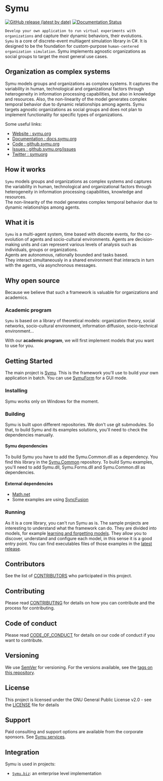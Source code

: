# Symu
[![GitHub release (latest by date)](https://img.shields.io/github/v/release/lmorisse/symu?style=flat-square)](https://github.com/lmorisse/Symu/releases/latest)
[![Documentation Status](https://readthedocs.org/projects/symu/badge/?version=latest)](https://symu.readthedocs.io/en/latest/?badge=latest)

``Develop your own application to run virtual experiments with organizations`` and capture their dynamic behaviors, their evolutions.<br>
``Symu`` is a core of discrete-event multiagent simulation library in C#. It is designed to be the foundation for custom-purpose ``human-centered organization simulation``. Symu implements agnostic organizations as social groups to target the most general use cases.

## Organization as complex systems
Symu models groups and organizations as complex systems. It captures the variability in human, technological and organizational factors through heterogeneity in information processing capabilities, but also in knowledge and resources. Also, the non-linearity of the model generates complex temporal behavior due to dynamic relationships among agents.
Symu targets agnostic organizations as social groups and does not plan to implement functionality for specific types of organizations.<br>

Some useful links:
* [Website : symu.org](https://symu.org/)
* [Documentation : docs.symu.org](http://docs.symu.org/)
* [Code : github.symu.org](http://github.symu.org/)
* [Issues : github.symu.org/issues](http://github.symu.org/issues/)
* [Twitter : symuorg](https://twitter.com/symuorg)

## How it works

``Symu`` models groups and organizations as complex systems and captures the variability in human, technological and organizational factors through heterogeneity in information processing capabilities, knowledge and resources.<br>
The non-linearity of the model generates complex temporal behavior due to dynamic relationships among agents.

## What it is

``Symu`` is a multi-agent system, time based with discrete events, for the co-evolution of agents and socio-cultural environments.
Agents are decision-making units and can represent various levels of analysis such as individuals, groups or organizations.<br>
Agents are autonomous, rationally bounded and tasks based.<br>
They interact simultaneously in a shared environment that interacts in turn with the agents, via asynchronous messages.

## Why open source

Because we believe that such a framework is valuable for organizations and academics.

### Academic program

``Symu`` is based on a library of theoretical models:
organization theory, social networks, socio-cultural environment, information diffusion, socio-technical environment…

With our **academic program**, we will first implement models that you want to use for you.

## Getting Started
The main project is [Symu](https://github.com/lmorisse/Symu/tree/master/Symu%20source%20code/Symu). This is the framework you'll use to build your own application in batch. You can use [SymuForm](https://github.com/lmorisse/Symu/tree/master/Symu%20source%20code/SymuForm) for a GUI mode.

### Installing

Symu works only on Windows for the moment.

### Building

Symu is built upon different repositories. We don't use git submodules. So that, to build Symu and its examples solutions, you'll need to check the dependencies manually.

#### Symu dependencies
To build Symu you have to add the Symu.Common.dll as a dependency. You find this library in the [Symu.Common](https://github.com/lmorisse/Symu.Common/releases/latest) repository.
To build Symu examples, you'll need to add Symu.dll, Symu.Forms.dll and Symu.Common.dll as dependencies.

#### External dependencies
* [Math.net](https://www.math.net/)
* Some examples are using [SyncFusion](https://www.syncfusion.com/)

### Running

As it is a core library, you can't run Symu as is. The sample projects are interesting to understand what the framework can do. They are divided into models, for example [learning and forgetting models](https://github.com/lmorisse/Symu/tree/master/Symu%20examples/SymuLearnAndForget). They allow you to discover, understand and configure each model, in this sense it is a good entry point.
You can find executables files of those examples in the [latest release](https://github.com/lmorisse/Symu/releases/latest). 

## Contributors

See the list of [CONTRIBUTORS](CONTRIBUTORS.md) who participated in this project.

## Contributing

Please read [CONTRIBUTING](CONTRIBUTING.md) for details on how you can contribute and the process for contributing.

## Code of conduct

Please read [CODE_OF_CONDUCT](CODE_OF_CONDUCT.md) for details on our code of conduct if you want to contribute.

## Versioning

We use [SemVer](http://semver.org/) for versioning. For the versions available, see the [tags on this repository](https://github.com/lmorisse/Symu/releases). 

## License

This project is licensed under the GNU General Public License v2.0 - see the [LICENSE](LICENSE) file for details

## Support

Paid consulting and support options are available from the corporate sponsors. See [Symu services](https://symu.org/services/).

## Integration

Symu is used in projects:
- [``Symu.biz``](http://symu.biz): an enterprise level implementation
